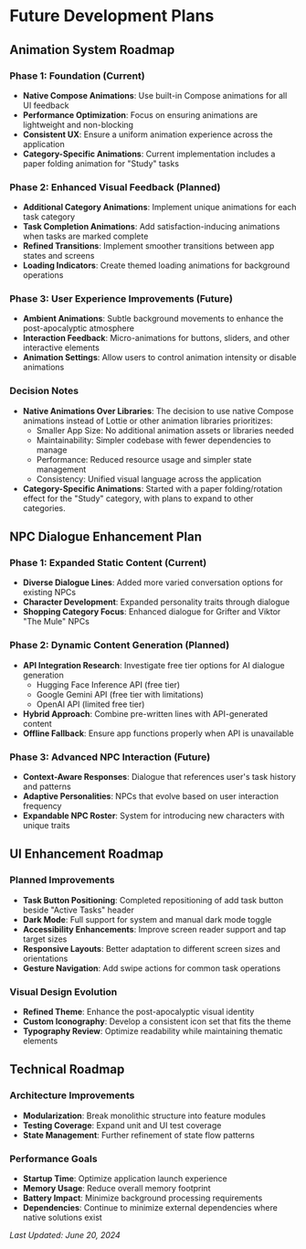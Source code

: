 # Future Development Plans

## Animation System Roadmap

### Phase 1: Foundation (Current)
- **Native Compose Animations**: Use built-in Compose animations for all UI feedback
- **Performance Optimization**: Focus on ensuring animations are lightweight and non-blocking
- **Consistent UX**: Ensure a uniform animation experience across the application
- **Category-Specific Animations**: Current implementation includes a paper folding animation for "Study" tasks

### Phase 2: Enhanced Visual Feedback (Planned)
- **Additional Category Animations**: Implement unique animations for each task category
- **Task Completion Animations**: Add satisfaction-inducing animations when tasks are marked complete
- **Refined Transitions**: Implement smoother transitions between app states and screens
- **Loading Indicators**: Create themed loading animations for background operations

### Phase 3: User Experience Improvements (Future)
- **Ambient Animations**: Subtle background movements to enhance the post-apocalyptic atmosphere
- **Interaction Feedback**: Micro-animations for buttons, sliders, and other interactive elements
- **Animation Settings**: Allow users to control animation intensity or disable animations

### Decision Notes
- **Native Animations Over Libraries**: The decision to use native Compose animations instead of Lottie or other animation libraries prioritizes:
  - Smaller App Size: No additional animation assets or libraries needed
  - Maintainability: Simpler codebase with fewer dependencies to manage
  - Performance: Reduced resource usage and simpler state management
  - Consistency: Unified visual language across the application
- **Category-Specific Animations**: Started with a paper folding/rotation effect for the "Study" category, with plans to expand to other categories.

## NPC Dialogue Enhancement Plan

### Phase 1: Expanded Static Content (Current)
- **Diverse Dialogue Lines**: Added more varied conversation options for existing NPCs
- **Character Development**: Expanded personality traits through dialogue
- **Shopping Category Focus**: Enhanced dialogue for Grifter and Viktor "The Mule" NPCs

### Phase 2: Dynamic Content Generation (Planned)
- **API Integration Research**: Investigate free tier options for AI dialogue generation
  - Hugging Face Inference API (free tier)
  - Google Gemini API (free tier with limitations)
  - OpenAI API (limited free tier)
- **Hybrid Approach**: Combine pre-written lines with API-generated content
- **Offline Fallback**: Ensure app functions properly when API is unavailable

### Phase 3: Advanced NPC Interaction (Future)
- **Context-Aware Responses**: Dialogue that references user's task history and patterns
- **Adaptive Personalities**: NPCs that evolve based on user interaction frequency
- **Expandable NPC Roster**: System for introducing new characters with unique traits

## UI Enhancement Roadmap

### Planned Improvements
- **Task Button Positioning**: Completed repositioning of add task button beside "Active Tasks" header
- **Dark Mode**: Full support for system and manual dark mode toggle
- **Accessibility Enhancements**: Improve screen reader support and tap target sizes
- **Responsive Layouts**: Better adaptation to different screen sizes and orientations
- **Gesture Navigation**: Add swipe actions for common task operations

### Visual Design Evolution
- **Refined Theme**: Enhance the post-apocalyptic visual identity
- **Custom Iconography**: Develop a consistent icon set that fits the theme
- **Typography Review**: Optimize readability while maintaining thematic elements

## Technical Roadmap

### Architecture Improvements
- **Modularization**: Break monolithic structure into feature modules
- **Testing Coverage**: Expand unit and UI test coverage
- **State Management**: Further refinement of state flow patterns

### Performance Goals
- **Startup Time**: Optimize application launch experience
- **Memory Usage**: Reduce overall memory footprint
- **Battery Impact**: Minimize background processing requirements
- **Dependencies**: Continue to minimize external dependencies where native solutions exist

*Last Updated: June 20, 2024* 